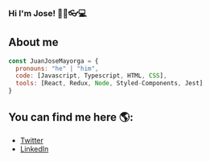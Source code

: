 ### Hi I'm Jose! 👋🧔👓💻

<!--- Insert image here -->

## About me
```js
const JuanJoseMayorga = {
  pronouns: "he" | "him",
  code: [Javascript, Typescript, HTML, CSS],
  tools: [React, Redux, Node, Styled-Components, Jest]
}
```

## You can find me here 🌎:
- [Twitter](https://twitter.com/juanjosedev)
- [LinkedIn](https://www.linkedin.com/in/juanjosedev)

<!--
**juanjosemayorga/juanjosemayorga** is a ✨ _special_ ✨ repository because its `README.md` (this file) appears on your GitHub profile.

Here are some ideas to get you started:

- 🔭 I’m currently working on ...
- 🌱 I’m currently learning ...
- 👯 I’m looking to collaborate on ...
- 🤔 I’m looking for help with ...
- 💬 Ask me about ...
- 📫 How to reach me: ...
- 😄 Pronouns: ...
- ⚡ Fun fact: ...
-->

